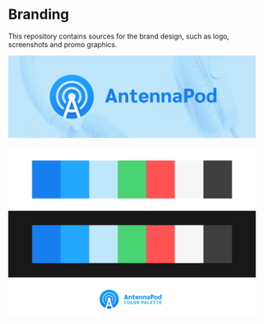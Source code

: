 # Branding
This repository contains sources for the brand design, such as logo, screenshots and promo graphics.

![Color palette](Promotionals/Twitter%20Header%20-%201.png)

![Color palette](color_palette.png)
